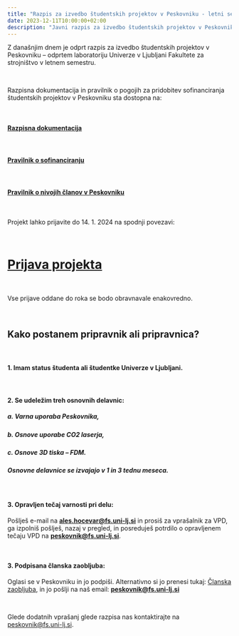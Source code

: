 ```yaml
---
title: "Razpis za izvedbo študentskih projektov v Peskovniku - letni semester 2023/24"
date: 2023-12-11T10:00:00+02:00
description: "Javni razpis za izvedbo študentskih projektov v Peskovniku – odprtem laboratoriju Univerze v Ljubljani Fakultete za strojništvo"
---
```


 
Z današnjim dnem je odprt razpis za izvedbo študentskih projektov v Peskovniku – odprtem laboratoriju Univerze v Ljubljani Fakultete za strojništvo v letnem semestru. 

&nbsp;
&nbsp;

Razpisna dokumentacija in pravilnik o pogojih za pridobitev sofinanciranja študentskih projektov v Peskovniku sta dostopna na:

&nbsp;

#### [Razpisna dokumentacija](/dokumenti/razpis-za-studentske-projekte-2023-2s/)

&nbsp;

#### [Pravilnik o sofinanciranju](/dokumenti/pravilnik-o-pogojih-za-pridobitev-sofinanciranja-študentski-projektov-v-peskovniku/)

&nbsp;

#### [Pravilnik o nivojih članov v Peskovniku](/dokumenti/nivoji-clanov/)



&nbsp;
&nbsp;
&nbsp;

Projekt lahko prijavite do 14. 1. 2024 na spodnji povezavi:

&nbsp;

# [Prijava projekta](https://1ka.arnes.si/letniprojekti2324)

&nbsp;

Vse prijave oddane do roka se bodo obravnavale enakovredno.

&nbsp;

## Kako postanem pripravnik ali pripravnica?

&nbsp;


#### 1. Imam status študenta ali študentke Univerze v Ljubljani.

&nbsp;


#### 2. Se udeležim treh osnovnih delavnic:
##### a. Varna uporaba Peskovnika,
##### b. Osnove uporabe CO2 laserja,
##### c. Osnove 3D tiska – FDM.
##### Osnovne delavnice se izvajajo v 1 in 3 tednu meseca. 

&nbsp;


#### 3. Opravljen tečaj varnosti pri delu:
Pošlješ e-mail na **ales.hocevar@fs.uni-lj.si** in prosiš za vprašalnik za VPD, ga izpolniš pošlješ, nazaj v pregled, in posreduješ potrdilo o opravljenem tečaju VPD na **peskovnik@fs.uni-lj.si**.

&nbsp;
#### 3. Podpisana članska zaobljuba:
Oglasi se v Peskovniku in jo podpiši. Alternativno si jo prenesi tukaj: [Članska zaobljuba](/dokumenti/clanska-zaobljuba/), in jo pošlji na naš email: **peskovnik@fs.uni-lj.si**

&nbsp;


Glede dodatnih vprašanj glede razpisa nas kontaktirajte na peskovnik@fs.uni-lj.si.